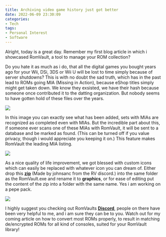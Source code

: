 ```yaml
---
title: Archiving video game history just got better
date: 2022-06-09 23:30:09
categories:
- Tech
tags:
- Personal Interest
- Software
---
```

Alright, today is a great day. Remember my first blog article in which i showcased RomVault, a tool to manage your ROM collection?

Do you hate it as much as i do, that all the digital games you bought years ago for your Wii, DSi, 3DS or Wii U will be lost to time simply because of server shutdowns?
This is with no doubt the sad truth, which has in the past lead to ROMs going MIA (Missing in Action), because eShop titles simply might get taken down. We know they exsisted, we have their hash because someone once contributed it to the datting organization. But nobody seems to have gotten hold of these files over the years.

![](/assets/09-06-22/romvault-mia.png)

In this image you can exactly see what has been added, sets with MIAs are recognized as completed even with MIAs. But the incredible part about this, if someone ever scans one of these MIAs with RomVault, it will be sent to a database and be marked as found. (This can be turned off if you value privacy, though i would appreciate you keeping it on.) This feature makes RomVault the leading MIA listing.

![](/assets/09-06-22/romvault-graphics.png)

As a nice quality of life improvement, we got blessed with custom icons which can easily be replaced with whatever icon you can dream of. Either drop this [**zip**](/assets/09-06-22/graphics-accessible.zip) (Made by johnsanc from the RV discord.) into the same folder as the RomVault.exe and rename it to **graphics**, or for ease of editing put the content of the zip into a folder with the same name. Yes i am working on a pepe pack.

![](/assets/09-06-22/pepe-love.gif)

I highly suggest you checking out RomVaults [**Discord**](https://discord.gg/fVJQPA8), people on there have been very helpful to me, and i am sure they can be to you.
Watch out for my coming article on how to convert most ROMs properly, to result in matching de/encrypted ROMs for all kind of consoles, suited for your RomVault library!